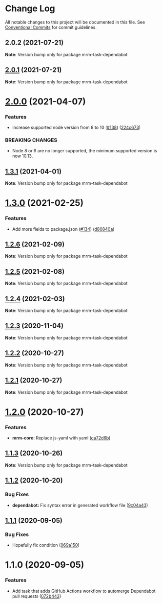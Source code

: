 # Change Log

All notable changes to this project will be documented in this file.
See [Conventional Commits](https://conventionalcommits.org) for commit guidelines.

## 2.0.2 (2021-07-21)

**Note:** Version bump only for package mrm-task-dependabot





## [2.0.1](https://github.com/sapegin/mrm/compare/mrm-task-dependabot@2.0.0...mrm-task-dependabot@2.0.1) (2021-07-21)

**Note:** Version bump only for package mrm-task-dependabot





# [2.0.0](https://github.com/sapegin/mrm/compare/mrm-task-dependabot@1.3.1...mrm-task-dependabot@2.0.0) (2021-04-07)


### Features

* Increase supported node version from 8 to 10 ([#138](https://github.com/sapegin/mrm/issues/138)) ([224c673](https://github.com/sapegin/mrm/commit/224c67332ee71b9e275dbea1435cd9088852ff6f))


### BREAKING CHANGES

* Node 8 or 9 are no longer supported, the minimum supported version is now 10.13.





## [1.3.1](https://github.com/sapegin/mrm/compare/mrm-task-dependabot@1.3.0...mrm-task-dependabot@1.3.1) (2021-04-01)

**Note:** Version bump only for package mrm-task-dependabot





# [1.3.0](https://github.com/sapegin/mrm/compare/mrm-task-dependabot@1.2.6...mrm-task-dependabot@1.3.0) (2021-02-25)


### Features

* Add more fields to package.json ([#134](https://github.com/sapegin/mrm/issues/134)) ([d80840a](https://github.com/sapegin/mrm/commit/d80840a5e771976ef38cdf8a3b535a412e1097f6))





## [1.2.6](https://github.com/sapegin/mrm/compare/mrm-task-dependabot@1.2.5...mrm-task-dependabot@1.2.6) (2021-02-09)

**Note:** Version bump only for package mrm-task-dependabot





## [1.2.5](https://github.com/sapegin/mrm/compare/mrm-task-dependabot@1.2.4...mrm-task-dependabot@1.2.5) (2021-02-08)

**Note:** Version bump only for package mrm-task-dependabot





## [1.2.4](https://github.com/sapegin/mrm/compare/mrm-task-dependabot@1.2.3...mrm-task-dependabot@1.2.4) (2021-02-03)

**Note:** Version bump only for package mrm-task-dependabot





## [1.2.3](https://github.com/sapegin/mrm/compare/mrm-task-dependabot@1.2.2...mrm-task-dependabot@1.2.3) (2020-11-04)

**Note:** Version bump only for package mrm-task-dependabot





## [1.2.2](https://github.com/sapegin/mrm/compare/mrm-task-dependabot@1.2.1...mrm-task-dependabot@1.2.2) (2020-10-27)

**Note:** Version bump only for package mrm-task-dependabot





## [1.2.1](https://github.com/sapegin/mrm/compare/mrm-task-dependabot@1.2.0...mrm-task-dependabot@1.2.1) (2020-10-27)

**Note:** Version bump only for package mrm-task-dependabot





# [1.2.0](https://github.com/sapegin/mrm/compare/mrm-task-dependabot@1.1.3...mrm-task-dependabot@1.2.0) (2020-10-27)


### Features

* **mrm-core:** Replace js-yaml with yaml ([ca72d6b](https://github.com/sapegin/mrm/commit/ca72d6b8fa94a627285db2454287e550985d1fc7))





## [1.1.3](https://github.com/sapegin/mrm/compare/mrm-task-dependabot@1.1.2...mrm-task-dependabot@1.1.3) (2020-10-26)

**Note:** Version bump only for package mrm-task-dependabot





## [1.1.2](https://github.com/sapegin/mrm/compare/mrm-task-dependabot@1.1.1...mrm-task-dependabot@1.1.2) (2020-10-20)


### Bug Fixes

* **dependabot:** Fix syntax error in generated workflow file ([9c04a43](https://github.com/sapegin/mrm/commit/9c04a43e1837c2b478e395b564d3e72398cc7f4e))





## [1.1.1](https://github.com/sapegin/mrm/compare/mrm-task-dependabot@1.1.0...mrm-task-dependabot@1.1.1) (2020-09-05)


### Bug Fixes

* Hopefully fix condition ([069a150](https://github.com/sapegin/mrm/commit/069a150a31fc832697fbeaaf064bbdbac1ef887c))





# 1.1.0 (2020-09-05)


### Features

* Add task that adds GitHub Actions workflow to automerge Dependabot pull requests ([072b443](https://github.com/sapegin/mrm/commit/072b443b912fe44f1188cce54b26ea933bd5a6db))
